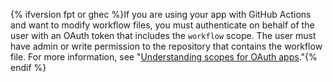 {% ifversion fpt or ghec %}If you are using your app with GitHub Actions and want to modify workflow files, you must authenticate on behalf of the user with an OAuth token that includes the `workflow` scope. The user must have admin or write permission to the repository that contains the workflow file. For more information, see "[Understanding scopes for OAuth apps](/apps/building-oauth-apps/understanding-scopes-for-oauth-apps/#available-scopes)."{% endif %}
